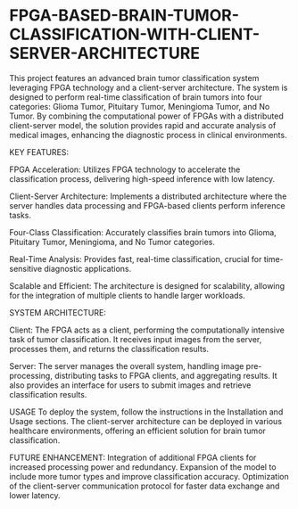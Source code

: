 # FPGA-BASED-BRAIN-TUMOR-CLASSIFICATION-WITH-CLIENT-SERVER-ARCHITECTURE

This project features an advanced brain tumor classification system leveraging FPGA technology and a client-server architecture. The system is designed to perform real-time classification of brain tumors into four categories: Glioma Tumor, Pituitary Tumor, Meningioma Tumor, and No Tumor. By combining the computational power of FPGAs with a distributed client-server model, the solution provides rapid and accurate analysis of medical images, enhancing the diagnostic process in clinical environments.

KEY FEATURES:

FPGA Acceleration: Utilizes FPGA technology to accelerate the classification process, delivering high-speed inference with low latency.

Client-Server Architecture: Implements a distributed architecture where the server handles data processing and FPGA-based clients perform inference tasks.

Four-Class Classification: Accurately classifies brain tumors into Glioma, Pituitary Tumor, Meningioma, and No Tumor categories.

Real-Time Analysis: Provides fast, real-time classification, crucial for time-sensitive diagnostic applications.

Scalable and Efficient: The architecture is designed for scalability, allowing for the integration of multiple clients to handle larger workloads.


SYSTEM ARCHITECTURE:

Client: The FPGA acts as a client, performing the computationally intensive task of tumor classification. It receives input images from the server, processes them, and returns the classification results.

Server: The server manages the overall system, handling image pre-processing, distributing tasks to FPGA clients, and aggregating results. It also provides an interface for users to submit images and retrieve classification results.

USAGE
To deploy the system, follow the instructions in the Installation and Usage sections. The client-server architecture can be deployed in various healthcare environments, offering an efficient solution for brain tumor classification.

FUTURE ENHANCEMENT:
Integration of additional FPGA clients for increased processing power and redundancy.
Expansion of the model to include more tumor types and improve classification accuracy.
Optimization of the client-server communication protocol for faster data exchange and lower latency.
